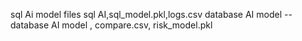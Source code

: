sql Ai model files sql AI,sql_model.pkl,logs.csv
database AI model -- database AI model , compare.csv, risk_model.pkl
